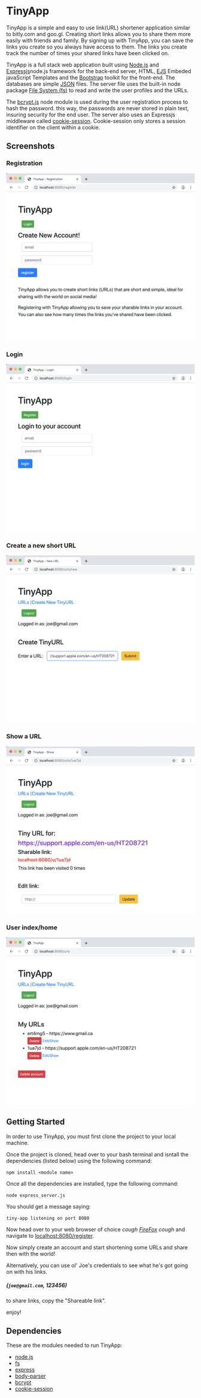# TinyApp

TinyApp is a simple and easy to use link(URL) shortener application similar to bitly.com and goo.gl. Creating short links allows you to share them more easily with friends and family. By signing up with TinyApp, you can save the links you create so you always have access to them. The links you create track the number of times your shared links have been clicked on.

TinyApp is a full stack web application built using [Node.js](https://nodejs.org) and [Expressjs](https://expressjs.com/)node.js framework for the back-end server, HTML, [EJS](https://ejs.co/) Embeded javaScript Templates and the [Bootstrap](https://getbootstrap.com/) toolkit for the front-end. The databases are simple [JSON](https://json.org/) files. The server file uses the built-in node package [File System (fs)](https://nodejs.org/api/fs.html) to read and write the user profiles and the URLs.

The [bcrypt.js](https://www.npmjs.com/package/bcrypt) node module is used during the user registration process to hash the password. this way, the passwords are never stored in plain text, insuring security for the end user. The server also uses an Expressjs middleware called [cookie-session](https://expressjs.com/en/resources/middleware/cookie-session.html). Cookie-session only stores a session identifier on the client within a cookie.

## Screenshots

### Registration
![Registeration](./screenshots/register.png)

### Login
![Login](./screenshots/login.png)

### Create a new short URL
![Create new link](./screenshots/create-new.png)

### Show a URL
![Show link](./screenshots/show-link.png)

### User index/home
![User index](./screenshots/index.png)


## Getting Started

In order to use TinyApp, you must first clone the project to your local machine.

Once the project is cloned, head over to your bash terminal and isntall the dependencies (listed below) using the following command:

```
npm install <module name>
```

Once all the dependencies are installed, type the following command:

```
node express_server.js
```

You should get a message saying:
```
tiny-app listening on port 8080
```

Now head over to your web browser of choice <em>cough [FireFox](https://www.mozilla.org/en-US/firefox/new/) cough</em> and navigate to <localhost:8080/register>.

Now simply create an account and start shortening some URLs and share then with the world!

Alternatively, you can use ol' Joe's credentials to see what he's got going on with his links.

##### (`joe@gmail.com`, 123456)


to share links, copy the "Shareable link".

enjoy!

## Dependencies

These are the modules needed to run TinyApp:

- [node.js](https://nodejs.org)
- [fs](https://nodejs.org/api/fs.html)
- [express](https://expressjs.com/)
- [body-parser](https://www.npmjs.com/package/body-parser)
- [bcrypt](https://www.npmjs.com/package/bcrypt)
- [cookie-session](https://expressjs.com/en/resources/middleware/cookie-session.html)

